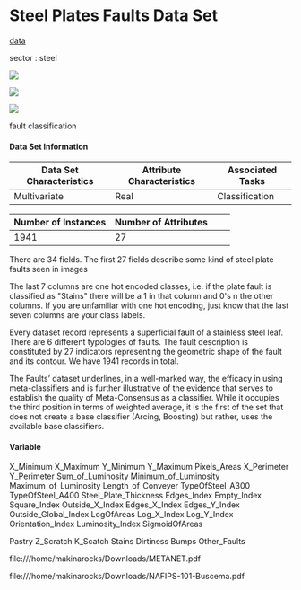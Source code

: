 # Steel Plates Faults Data Set

[data](http://archive.ics.uci.edu/ml/datasets/Steel+Plates+Faults)

sector : steel

 ![](https://img.shields.io/badge/sector-steal-red.svg)

 ![](https://img.shields.io/badge/labeled-yes-blue.svg)

 ![](https://img.shields.io/badge/time--series-no-blue.svg)

fault classification

#### Data Set Information

| Data Set Characteristics | Attribute Characteristics | Associated Tasks |
| ------------------------ | ------------------------- | ---------------- |
| Multivariate             | Real                      | Classification   |

| Number of Instances | Number of Attributes |      |      |
| ------------------- | -------------------- | ---- | ---- |
| 1941                | 27                   |      |      |

There are 34 fields. The first 27 fields describe some kind of steel plate faults seen in images

The last 7 columns are one hot encoded classes, i.e. if the plate fault is classified as "Stains" there will be a 1 in that column and 0's n the other columns. If you are unfamiliar with one hot encoding, just know that the last seven columns are your class labels.

Every dataset record represents a superficial fault of a stainless steel leaf. There are 6 different typologies of
faults. The fault description is constituted by 27 indicators representing the geometric shape of the fault
and its contour. We have 1941 records in total. 

The Faults’ dataset underlines, in a well-marked way, the efficacy in using meta-classifiers and is further
illustrative of the evidence that serves to establish the quality of Meta-Consensus as a classifier. While it
occupies the third position in terms of weighted average, it is the first of the set that does not create a
base classifier (Arcing, Boosting) but rather, uses the available base classifiers. 

#### Variable

X_Minimum
X_Maximum
Y_Minimum
Y_Maximum
Pixels_Areas
X_Perimeter
Y_Perimeter
Sum_of_Luminosity
Minimum_of_Luminosity
Maximum_of_Luminosity
Length_of_Conveyer
TypeOfSteel_A300
TypeOfSteel_A400
Steel_Plate_Thickness
Edges_Index
Empty_Index
Square_Index
Outside_X_Index
Edges_X_Index
Edges_Y_Index
Outside_Global_Index
LogOfAreas
Log_X_Index
Log_Y_Index
Orientation_Index
Luminosity_Index
SigmoidOfAreas

Pastry
Z_Scratch
K_Scatch
Stains
Dirtiness
Bumps
Other_Faults

file:///home/makinarocks/Downloads/METANET.pdf

file:///home/makinarocks/Downloads/NAFIPS-101-Buscema.pdf